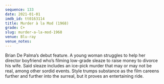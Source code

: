 ```yaml
---
sequence: 133
date: 2021-01-01
imdb_id: tt0163114
title: Murder à la Mod (1968)
grade: C+
slug: murder-a-la-mod-1968
venue: Blu-ray
venue_notes:
---
```


Brian De Palma’s debut feature. A young woman struggles to help her director boyfriend who’s filming low-grade sleaze to raise money to divorce his wife. Said sleaze includes an ice-pick murder that may or may not be real, among other sordid events. Style trumps substance as the film careens further and further into the surreal, but it proves an entertaining ride.
